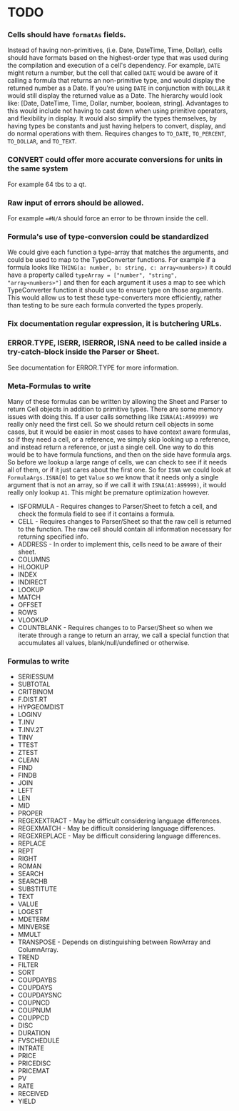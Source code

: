 # TODO


### Cells should have `formatAs` fields.
Instead of having non-primitives, (i.e. Date, DateTime, Time, Dollar), cells should have formats based on the highest-order type that was used during the compilation and execution of a cell's dependency. For example, `DATE` might return a number, but the cell that called `DATE` would be aware of it calling a formula that returns an non-primitive type, and would display the returned number as a Date. If you're using `DATE` in conjunction with `DOLLAR` it would still display the returned value as a Date. The hierarchy would look like: [Date, DateTime, Time, Dollar, number, boolean, string]. Advantages to this would include not having to cast down when using primitive operators, and flexibility in display. It would also simplify the types themselves, by having types be constants and just having helpers to convert, display, and do normal operations with them. Requires changes to `TO_DATE`, `TO_PERCENT`, `TO_DOLLAR`, and `TO_TEXT`.


### CONVERT could offer more accurate conversions for units in the same system
For example 64 tbs to a qt.


### Raw input of errors should be allowed.
For example `=#N/A` should force an error to be thrown inside the cell.


### Formula's use of type-conversion could be standardized
We could give each function a type-array that matches the arguments, and could be used to map to the TypeConverter functions. For example if a formula looks like `THING(a: number, b: string, c: array<numbers>)` it could have a property called `typeArray = ["number", "string", "array<numbers>"]` and then for each argument it uses a map to see which TypeConverter function it should use to ensure type on those arguments. This would allow us to test these type-converters more efficiently, rather than testing to be sure each formula converted the types properly.


### Fix documentation regular expression, it is butchering URLs.


### ERROR.TYPE, ISERR, ISERROR, ISNA need to be called inside a try-catch-block inside the Parser or Sheet.
See documentation for ERROR.TYPE for more information.


### Meta-Formulas to write
Many of these formulas can be written by allowing the Sheet and Parser to return Cell objects in addition to primitive types. There are some memory issues with doing this. If a user calls something like `ISNA(A1:A99999)` we really only need the first cell. So we should return cell objects in some cases, but it would be easier in most cases to have context aware formulas, so if they need a cell, or a reference, we simply skip looking up a reference, and instead return a reference, or just a single cell. One way to do this would be to have formula functions, and then on the side have formula args. So before we lookup a large range of cells, we can check to see if it needs all of them, or if it just cares about the first one. So for `ISNA` we could look at `FormulaArgs.ISNA[0]` to get `Value` so we know that it needs only a single argument that is not an array, so if we call it with `ISNA(A1:A99999)`, it would really only lookup `A1`. This might be premature optimization however.

* ISFORMULA - Requires changes to Parser/Sheet to fetch a cell, and check the formula field to see if it contains a formula.
* CELL - Requires changes to Parser/Sheet so that the raw cell is returned to the function. The raw cell should contain all information necessary for returning specified info.
* ADDRESS - In order to implement this, cells need to be aware of their sheet.
* COLUMNS
* HLOOKUP
* INDEX
* INDIRECT
* LOOKUP
* MATCH
* OFFSET
* ROWS
* VLOOKUP
* COUNTBLANK - Requires changes to to Parser/Sheet so when we iterate through a range to return an array, we call a special function that accumulates all values, blank/null/undefined or otherwise.


### Formulas to write
* SERIESSUM
* SUBTOTAL
* CRITBINOM
* F.DIST.RT
* HYPGEOMDIST
* LOGINV
* T.INV
* T.INV.2T
* TINV
* TTEST
* ZTEST
* CLEAN
* FIND
* FINDB
* JOIN
* LEFT
* LEN
* MID
* PROPER
* REGEXEXTRACT - May be difficult considering language differences.
* REGEXMATCH - May be difficult considering language differences.
* REGEXREPLACE - May be difficult considering language differences.
* REPLACE
* REPT
* RIGHT
* ROMAN
* SEARCH
* SEARCHB
* SUBSTITUTE
* TEXT
* VALUE
* LOGEST
* MDETERM
* MINVERSE
* MMULT
* TRANSPOSE - Depends on distinguishing between RowArray and ColumnArray.
* TREND
* FILTER
* SORT
* COUPDAYBS
* COUPDAYS
* COUPDAYSNC
* COUPNCD
* COUPNUM
* COUPPCD
* DISC
* DURATION
* FVSCHEDULE
* INTRATE
* PRICE
* PRICEDISC
* PRICEMAT
* PV
* RATE
* RECEIVED
* YIELD
